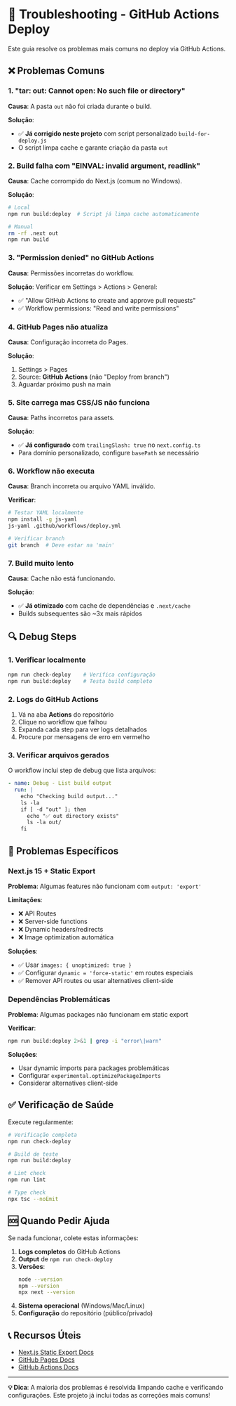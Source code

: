 # 🔧 Troubleshooting - GitHub Actions Deploy

Este guia resolve os problemas mais comuns no deploy via GitHub Actions.

## ❌ Problemas Comuns

### 1. "tar: out: Cannot open: No such file or directory"

**Causa**: A pasta `out` não foi criada durante o build.

**Solução**: 
- ✅ **Já corrigido neste projeto** com script personalizado `build-for-deploy.js`
- O script limpa cache e garante criação da pasta `out`

### 2. Build falha com "EINVAL: invalid argument, readlink"

**Causa**: Cache corrompido do Next.js (comum no Windows).

**Solução**:
```bash
# Local
npm run build:deploy  # Script já limpa cache automaticamente

# Manual
rm -rf .next out
npm run build
```

### 3. "Permission denied" no GitHub Actions

**Causa**: Permissões incorretas do workflow.

**Solução**: Verificar em Settings > Actions > General:
- ✅ "Allow GitHub Actions to create and approve pull requests"
- ✅ Workflow permissions: "Read and write permissions"

### 4. GitHub Pages não atualiza

**Causa**: Configuração incorreta do Pages.

**Solução**:
1. Settings > Pages
2. Source: **GitHub Actions** (não "Deploy from branch")
3. Aguardar próximo push na main

### 5. Site carrega mas CSS/JS não funciona

**Causa**: Paths incorretos para assets.

**Solução**: 
- ✅ **Já configurado** com `trailingSlash: true` no `next.config.ts`
- Para domínio personalizado, configure `basePath` se necessário

### 6. Workflow não executa

**Causa**: Branch incorreta ou arquivo YAML inválido.

**Verificar**:
```bash
# Testar YAML localmente
npm install -g js-yaml
js-yaml .github/workflows/deploy.yml

# Verificar branch
git branch  # Deve estar na 'main'
```

### 7. Build muito lento

**Causa**: Cache não está funcionando.

**Solução**:
- ✅ **Já otimizado** com cache de dependências e `.next/cache`
- Builds subsequentes são ~3x mais rápidos

## 🔍 Debug Steps

### 1. Verificar localmente
```bash
npm run check-deploy    # Verifica configuração
npm run build:deploy    # Testa build completo
```

### 2. Logs do GitHub Actions
1. Vá na aba **Actions** do repositório
2. Clique no workflow que falhou
3. Expanda cada step para ver logs detalhados
4. Procure por mensagens de erro em vermelho

### 3. Verificar arquivos gerados
O workflow inclui step de debug que lista arquivos:
```yaml
- name: Debug - List build output
  run: |
    echo "Checking build output..."
    ls -la
    if [ -d "out" ]; then
      echo "✅ out directory exists"
      ls -la out/
    fi
```

## 🚨 Problemas Específicos

### Next.js 15 + Static Export

**Problema**: Algumas features não funcionam com `output: 'export'`

**Limitações**:
- ❌ API Routes
- ❌ Server-side functions
- ❌ Dynamic headers/redirects
- ❌ Image optimization automática

**Soluções**:
- ✅ Usar `images: { unoptimized: true }`
- ✅ Configurar `dynamic = 'force-static'` em routes especiais
- ✅ Remover API routes ou usar alternatives client-side

### Dependências Problemáticas

**Problema**: Algumas packages não funcionam em static export

**Verificar**:
```bash
npm run build:deploy 2>&1 | grep -i "error\|warn"
```

**Soluções**:
- Usar dynamic imports para packages problemáticas
- Configurar `experimental.optimizePackageImports`
- Considerar alternatives client-side

## ✅ Verificação de Saúde

Execute regularmente:

```bash
# Verificação completa
npm run check-deploy

# Build de teste
npm run build:deploy

# Lint check
npm run lint

# Type check
npx tsc --noEmit
```

## 🆘 Quando Pedir Ajuda

Se nada funcionar, colete estas informações:

1. **Logs completos** do GitHub Actions
2. **Output** de `npm run check-deploy`
3. **Versões**:
   ```bash
   node --version
   npm --version
   npx next --version
   ```
4. **Sistema operacional** (Windows/Mac/Linux)
5. **Configuração** do repositório (público/privado)

## 📞 Recursos Úteis

- [Next.js Static Export Docs](https://nextjs.org/docs/app/building-your-application/deploying/static-exports)
- [GitHub Pages Docs](https://docs.github.com/en/pages)
- [GitHub Actions Docs](https://docs.github.com/en/actions)

---

**💡 Dica**: A maioria dos problemas é resolvida limpando cache e verificando configurações. Este projeto já inclui todas as correções mais comuns! 